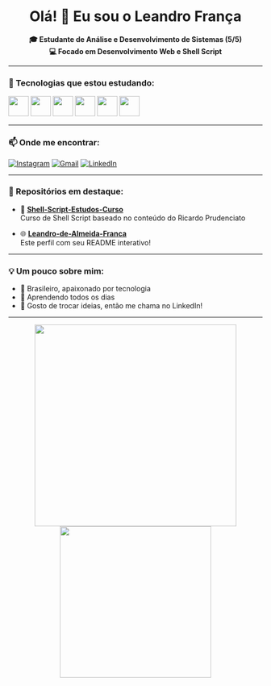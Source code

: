 <h1 align="center">Olá! 👋 Eu sou o Leandro França</h1>

<p align="center">
  <b>🎓 Estudante de Análise e Desenvolvimento de Sistemas (5/5)</b><br>
  <b>💻 Focado em Desenvolvimento Web e Shell Script</b>
</p>

---

### 🚀 Tecnologias que estou estudando:

<p align="left">
  <img src="https://cdn.jsdelivr.net/gh/devicons/devicon/icons/javascript/javascript-original.svg" width="40" />
  <img src="https://cdn.jsdelivr.net/gh/devicons/devicon/icons/react/react-original.svg" width="40" />
  <img src="https://cdn.jsdelivr.net/gh/devicons/devicon/icons/html5/html5-original.svg" width="40" />
  <img src="https://cdn.jsdelivr.net/gh/devicons/devicon/icons/css3/css3-original.svg" width="40" />
  <img src="https://cdn.jsdelivr.net/gh/devicons/devicon/icons/python/python-original.svg" width="40" />
  <img src="https://cdn.jsdelivr.net/gh/devicons/devicon/icons/linux/linux-original.svg" width="40" />
</p>

---

### 📫 Onde me encontrar:

[![Instagram](https://img.shields.io/badge/-Instagram-E4405F?style=for-the-badge&logo=Instagram&logoColor=white)](https://www.instagram.com/seuusuario)
[![Gmail](https://img.shields.io/badge/-Gmail-D14836?style=for-the-badge&logo=Gmail&logoColor=white)](mailto:seuemail@gmail.com)
[![LinkedIn](https://img.shields.io/badge/-LinkedIn-0077B5?style=for-the-badge&logo=linkedin&logoColor=white)](https://www.linkedin.com/in/seulinkedin)

---

### 📂 Repositórios em destaque:

- 🔧 **[Shell-Script-Estudos-Curso](https://github.com/Leandro-de-Almeida-Franca/Shell-Script-Estudos-Curso)**  
  Curso de Shell Script baseado no conteúdo do Ricardo Prudenciato

- 🌐 **[Leandro-de-Almeida-Franca](https://github.com/Leandro-de-Almeida-Franca/Leandro-de-Almeida-Franca)**  
  Este perfil com seu README interativo!

---

### 💡 Um pouco sobre mim:

- 📍 Brasileiro, apaixonado por tecnologia
- 🧠 Aprendendo todos os dias
- 💬 Gosto de trocar ideias, então me chama no LinkedIn!

---

<p align="center">
  <img src="https://github-readme-stats.vercel.app/api?username=Leandro-de-Almeida-Franca&show_icons=true&theme=radical" width="400"/>
  <img src="https://github-readme-stats.vercel.app/api/top-langs/?username=Leandro-de-Almeida-Franca&layout=compact&theme=radical" width="300"/>
</p>
